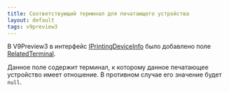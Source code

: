```yaml
---
title: Соответствующий терминал для печатающего устройства
layout: default
tags: v9preview3
---
```


В V9Preview3 в интерфейс [IPrintingDeviceInfo](https://iiko.github.io/front.api.sdk/v9/html/Properties_T_Resto_Front_Api_Data_Device_IPrintingDeviceInfo.htm) было добавлено поле [RelatedTerminal](https://iiko.github.io/front.api.sdk/v9/html/P_Resto_Front_Api_Data_Device_IPrintingDeviceInfo_RelatedTerminal.htm).

Данное поле содержит терминал, к которому данное печатающее устройство имеет отношение. В противном случае его значение будет `null`.
